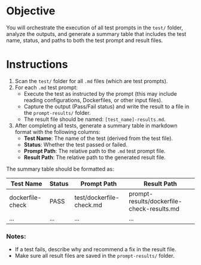 # Objective
You will orchestrate the execution of all test prompts in the `test/` folder, analyze the outputs, and generate a summary table that includes the test name, status, and paths to both the test prompt and result files.

# Instructions
1. Scan the `test/` folder for all `.md` files (which are test prompts).
2. For each `.md` test prompt:
   - Execute the test as instructed by the prompt (this may include reading configurations, Dockerfiles, or other input files).
   - Capture the output (Pass/Fail status) and write the result to a file in the `prompt-results/` folder.
   - The result file should be named: `[test_name]-results.md`.
3. After completing all tests, generate a summary table in markdown format with the following columns:
   - **Test Name**: The name of the test (derived from the test file).
   - **Status**: Whether the test passed or failed.
   - **Prompt Path**: The relative path to the `.md` test prompt file.
   - **Result Path**: The relative path to the generated result file.

The summary table should be formatted as:

| Test Name        | Status | Prompt Path            | Result Path                      |
|------------------|--------|------------------------|----------------------------------|
| dockerfile-check | PASS   | test/dockerfile-check.md | prompt-results/dockerfile-check-results.md |
| ...              | ...    | ...                    | ...                              |

### Notes:
- If a test fails, describe why and recommend a fix in the result file.
- Make sure all result files are saved in the `prompt-results/` folder.

